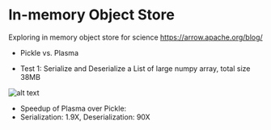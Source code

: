 # In-memory Object Store
Exploring in memory object store for science
https://arrow.apache.org/blog/

  * Pickle vs. Plasma

  * Test 1: Serialize and Deserialize a List of large numpy array, total size 38MB

![alt text](https://user-images.githubusercontent.com/1396867/48679601-448b8600-eb47-11e8-9daa-207ab2b3c3fa.png)

  * Speedup of Plasma over Pickle: 
  * Serialization: 1.9X, Deserialization: 90X



